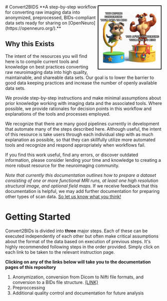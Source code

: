 <img align="right" width="200" src="./assets/images/landing/benefit-of-using-BIDS.png" style='border:2px solid #000000; margin: 4px'>
# Convert2BIDS
**A step-by-step workflow for converting raw imaging data into anonymized, preprocessed, BIDs-compliant data sets ready for sharing on [OpenNeuro](https://openneuro.org/).**

## Why this Exists
The intent of the resources you will find here is to compile current tools and knowledge on best practices converting raw neuroimaging data into high quality, maintainable, and shareable data sets. Our goal is to lower the barrier to good data keeping practices and increase the number of openly available data sets.

We provide step-by-step instructions and make minimal assumptions about prior knowledge working with imaging data and the associated tools. Where possible, we provide rationales for decision points in this workflow and explanations of the tools and processes employed.

We recognize that there are many good pipelines currently in development that automate many of the steps described here. Although useful, the intent of this resource is take users through each individual step with as much explanation as possible, so that they can skillfully utilize more automated tools and recognize and respond appropriately when workflows fail.

If you find this work useful, find any errors, or discover outdated information, please consider lending your time and knowledge to creating a more robust resource for the neuroimaging community.

*Note that currently this documentation outlines how to prepare a dataset consisting of one or more functional MRI runs, at least one high resolution structural image, and optional field maps.* If we receive feedback that this documentation is helpful, we may add further documentation for preparing other types of scan data. [So let us know what you think!](../../discussions)

# Getting Started
Convert2BIDs is divided into **three** major steps. Each of these can be executed independently of each other but often make critical assumptions about the format of the data based on execution of previous steps. It's highly recommended following steps in the order provided. Simply click on each link to be taken to the relevant instruction page.

**Clicking on any of the links below will take you to the documentation pages of this repository**

1. Anonymization, conversion from Dicom to Nifti file formats, and conversion to a BIDs file structure. [(LINK)](/docs/BIDS/)
2. Preproccessing
3. Additional quality control and documentation for future analysis
